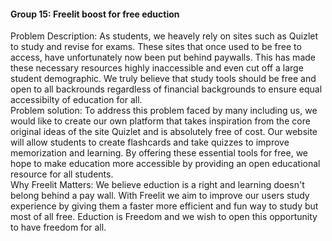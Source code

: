 
<h4>Group 15: Freelit boost for free eduction</h4>
<p>Problem Description: As students, we heavely rely on sites such as Quizlet to study and revise for exams. These sites that once used to be free to access, have unfortunately now been put behind paywalls. This has made these necessary resources highly inaccessible and even cut off a large student demographic. We truly believe that study tools should be free and open to all backrounds regardless of financial backgrounds to ensure equal accessibilty of education for all. <br> 
Problem solution: To address this problem faced by many including us, we would like to create our own platform that takes inspiration from the core original ideas of the site Quizlet and is absolutely free of cost. Our website will allow students to create flashcards and take quizzes to improve memorization and learning. By offering these essential tools for free, we hope to make education more accessible by providing an open educational resource for all students.<br>
Why Freelit Matters: We believe eduction is a right and learning doesn't belong behind a pay wall. With Freelit we aim to improve our users study experience by giving them a faster more efficient and fun way to study but most of all free. Eduction is Freedom and we wish to open this opportunity to have freedom for all. </p>
